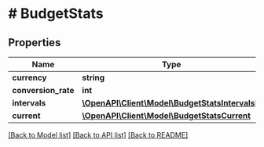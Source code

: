 # # BudgetStats

## Properties

Name | Type | Description | Notes
------------ | ------------- | ------------- | -------------
**currency** | **string** |  | [optional]
**conversion_rate** | **int** |  | [optional]
**intervals** | [**\OpenAPI\Client\Model\BudgetStatsIntervals[]**](BudgetStatsIntervals.md) |  | [optional]
**current** | [**\OpenAPI\Client\Model\BudgetStatsCurrent**](BudgetStatsCurrent.md) |  | [optional]

[[Back to Model list]](../../README.md#models) [[Back to API list]](../../README.md#endpoints) [[Back to README]](../../README.md)
